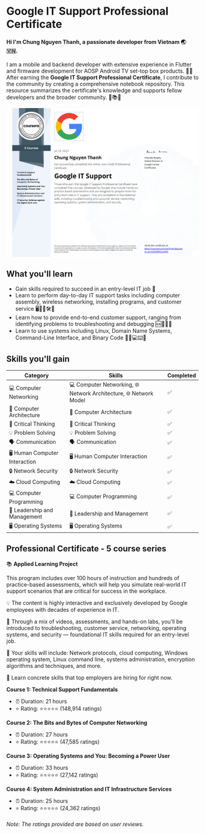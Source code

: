 # Google IT Support Professional Certificate

#### Hi I'm Chung Nguyen Thanh, a passionate developer from Vietnam 🌏 🇻🇳.

I am a mobile and backend developer with extensive experience in Flutter and firmware development for AOSP Android TV set-top box products. 🌟📱 After earning the **Google IT Support Professional Certificate**, I contribute to the community by creating a comprehensive notebook repository. This resource summarizes the certificate's knowledge and supports fellow developers and the broader community. 🤝📚💡


![Google IT Support Professional Certificate](Google_it_support.png)

## What you'll learn
- Gain skills required to succeed in an entry-level IT job 💼
- Learn to perform day-to-day IT support tasks including computer assembly, wireless networking, installing programs, and customer service 🖥️🔌📶🛠️📩
- Learn how to provide end-to-end customer support, ranging from identifying problems to troubleshooting and debugging 🆘🔎🔧🐛
- Learn to use systems including Linux, Domain Name Systems, Command-Line Interface, and Binary Code 🐧🌐💻⌨️🔢

## Skills you'll gain
| Category | Skills | Completed |
| --- | --- | --- |
| 💻 Computer Networking | 💻 Computer Networking, 🌐 Network Architecture, 🌐 Network Model | ✅ |
| 🏢 Computer Architecture | 🏢 Computer Architecture | ✅ |
| 🧠 Critical Thinking | 🧠 Critical Thinking | ✅ |
| 💡 Problem Solving | 💡 Problem Solving | ✅ |
| 🗣️ Communication | 🗣️ Communication | ✅ |
| 🖥️ Human Computer Interaction | 🖥️ Human Computer Interaction | ✅ |
| 🔒 Network Security | 🔒 Network Security | ✅ |
| ☁️ Cloud Computing | ☁️ Cloud Computing | ✅ |
| 💻 Computer Programming | 💻 Computer Programming | ✅ |
| 👔 Leadership and Management | 👔 Leadership and Management | ✅ |
| 🖥️ Operating Systems | 🖥️ Operating Systems | ✅ |

## Professional Certificate - 5 course series

📚 **Applied Learning Project**

This program includes over 100 hours of instruction and hundreds of practice-based assessments, which will help you simulate real-world IT support scenarios that are critical for success in the workplace.

💡 The content is highly interactive and exclusively developed by Google employees with decades of experience in IT.

🔧 Through a mix of videos, assessments, and hands-on labs, you’ll be introduced to troubleshooting, customer service, networking, operating systems, and security — foundational IT skills required for an entry-level job. 

🌟 Your skills will include: Network protocols, cloud computing, Windows operating system, Linux command line, systems administration, encryption algorithms and techniques, and more. 

🚀 Learn concrete skills that top employers are hiring for right now.

**Course 1: Technical Support Fundamentals**
- ⏰ Duration: 21 hours
- ⭐️ Rating: ⭐️⭐️⭐️⭐️⭐️ (148,914 ratings)

**Course 2: The Bits and Bytes of Computer Networking**
- ⏰ Duration: 27 hours
- ⭐️ Rating: ⭐️⭐️⭐️⭐️⭐️ (47,585 ratings)

**Course 3: Operating Systems and You: Becoming a Power User**
- ⏰ Duration: 33 hours
- ⭐️ Rating: ⭐️⭐️⭐️⭐️⭐️ (27,142 ratings)

**Course 4: System Administration and IT Infrastructure Services**
- ⏰ Duration: 25 hours
- ⭐️ Rating: ⭐️⭐️⭐️⭐️⭐️ (24,362 ratings)

###### Note: The ratings provided are based on user reviews.
